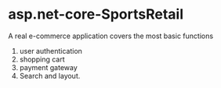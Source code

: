 # asp.net-core-SportsRetail

A real e-commerce application covers the most basic functions
1. user authentication
2. shopping cart
3. payment gateway
4. Search and layout.
